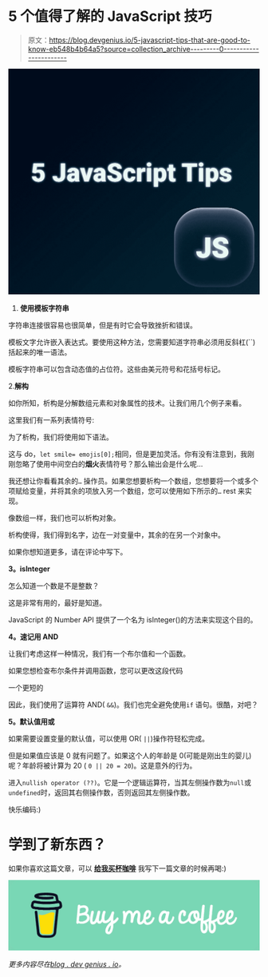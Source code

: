 # 5 个值得了解的 JavaScript 技巧

> 原文：<https://blog.devgenius.io/5-javascript-tips-that-are-good-to-know-eb548b4b64a5?source=collection_archive---------0----------------------->

![](img/06baf3a947adbfa93d4235a8e7e131e5.png)

1.  **使用模板字符串**

字符串连接很容易也很简单，但是有时它会导致挫折和错误。

模板文字允许嵌入表达式。要使用这种方法，您需要知道字符串必须用反斜杠(``)括起来的唯一语法。

模板字符串可以包含动态值的占位符。这些由美元符号和花括号标记。

2.**解构**

如你所知，析构是分解数组元素和对象属性的技术。让我们用几个例子来看。

这里我们有一系列表情符号:

为了析构，我们将使用如下语法。

这与 do，`let smile= emojis[0];`相同，但是更加灵活。你有没有注意到，我刚刚忽略了使用中间空白的**烟火**表情符号？那么输出会是什么呢…

我还想让你看看其余的`…` 操作员。如果您想要析构一个数组，您想要将一个或多个项赋给变量，并将其余的项放入另一个数组，您可以使用如下所示的`…` rest 来实现。

像数组一样，我们也可以析构对象。

析构使得，我们得到名字，边在一对变量中，其余的在另一个对象中。

如果你想知道更多，请在评论中写下。

**3。isInteger**

怎么知道一个数是不是整数？

这是非常有用的，最好是知道。

JavaScript 的 Number API 提供了一个名为 isInteger()的方法来实现这个目的。

**4。速记用 AND**

让我们考虑这样一种情况，我们有一个布尔值和一个函数。

如果您想检查布尔条件并调用函数，您可以更改这段代码

一个更短的

因此，我们使用了运算符 AND( `&&`)。我们也完全避免使用`if` 语句。很酷，对吧？

**5。默认值用或**

如果需要设置变量的默认值，可以使用 OR( `||`)操作符轻松完成。

但是如果值应该是 0 就有问题了。如果这个人的年龄是 0(可能是刚出生的婴儿)呢？年龄将被计算为 20 ( `0 || 20 = 20`)。这是意外的行为。

进入`nullish operator (??)`。它是一个逻辑运算符，当其左侧操作数为`null`或`undefined`时，返回其右侧操作数，否则返回其左侧操作数。

快乐编码:)

# 学到了新东西？

如果你喜欢这篇文章，可以 [**给我买杯咖啡**](https://www.buymeacoffee.com/stasoz) 我写下一篇文章的时候再喝:)

[![](img/cf79c871f5a738ec15a7f5802d80017f.png)](https://www.buymeacoffee.com/stasoz)

*更多内容尽在*[*blog . dev genius . io*](http://blog.devgenius.io)*。*